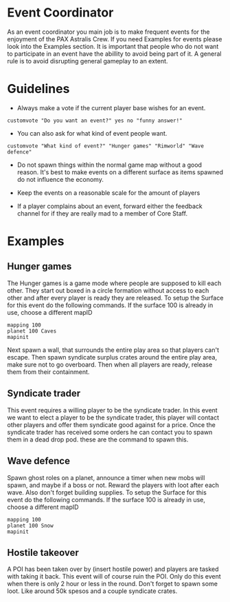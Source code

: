 # Event Coordinator

As an event coordinator you main job is to make frequent events for the enjoyment of the PAX Astralis Crew. If you need Examples for events please look into the Examples section.
It is important that people who do not want to participate in an event have the abillity to avoid being part of it. A general rule is to avoid disrupting general gameplay to an extent.

# Guidelines
- Always make a vote if the current player base wishes for an event.

```customvote "Do you want an event?" yes no "funny answer!"```
- You can also ask for what kind of event people want.

```customvote "What kind of event?" "Hunger games" "Rimworld" "Wave defence"```

- Do not spawn things within the normal game map without a good reason.
It's best to make events on a different surface as items spawned do not influence the economy.

- Keep the events on a reasonable scale for the amount of players

- If a player complains about an event, forward either the feedback channel for if they are really mad to a member of Core Staff.


# Examples

## Hunger games
The Hunger games is a game mode where people are supposed to kill each other. They start out boxed in a circle formation without access to each other and after every player is ready they are released.
To setup the Surface for this event do the following commands.
If the surface 100 is already in use, choose a different mapID

```
mapping 100
planet 100 Caves
mapinit
```
Next spawn a wall, that surrounds the entire play area so that players can't escape.
Then spawn syndicate surplus crates around the entire play area, make sure not to go overboard.
Then when all players are ready, release them from their containment.

## Syndicate trader

This event requires a willing player to be the syndicate trader.
In this event we want to elect a player to be the syndicate trader, this player will contact other players and offer them syndicate good against for a price.
Once the syndicate trader has received some orders he can contact you to spawn them in a dead drop pod.
these are the command to spawn this.

## Wave defence

Spawn ghost roles on a planet, announce a timer when new mobs will spawn, and maybe if a boss or not.
Reward the players with loot after each wave. Also don't forget building supplies.
To setup the Surface for this event do the following commands.
If the surface 100 is already in use, choose a different mapID
```
mapping 100
planet 100 Snow
mapinit
```

## Hostile takeover

A POI has been taken over by (insert hostile power) and players are tasked with taking it back.
This event will of course ruin the POI. Only do this event when there is only 2 hour or less in the round.
Don't forget to spawn some loot. Like around 50k spesos and a couple syndicate crates.


